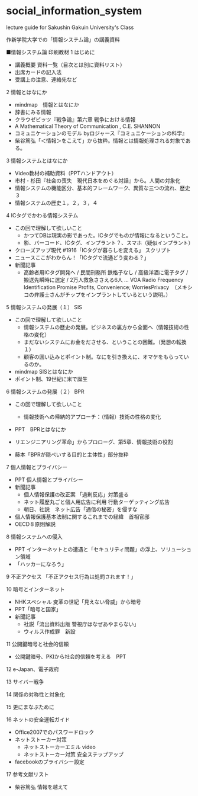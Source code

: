 # social_information_system
lecture guide for Sakushin Gakuin University's Class

作新学院大学での「情報システム論」の講義資料

■情報システム論 印刷教材 
1 はじめに 
- 講義概要 資料一覧（目次とは別に資料リスト） 
- 出席カードの記入法 
- 受講上の注意、連絡先など

2 情報とはなにか 
- mindmap　情報とはなにか 
- 辞書にみる情報 
- クラウゼビッツ『戦争論』第六章 戦争における情報 
- A Mathematical Theory of Communication , C.E. SHANNON 
- コミュニケーションのモデル byロジャース『コミュニケーションの科学』 
- 柴谷篤弘「＜情報＞をこえて」から抜粋。情報とは情報処理される対象である。

3 情報システムとはなにか 
- Video教材の補助資料（PPTハンドアウト） 
- 市村・杉田『社会の喪失　現代日本をめぐる対話』から。人間の対象化 
- 情報システムの機能区分、基本的フレームワーク、異質な三つの流れ、歴史３ 
- 情報システムの歴史１，２，３，４

4 ICタグでかわる情報システム 
- この回で理解して欲しいこと 
  - かつてDBは現実の影であった。ICタグでものが情報になるということ。  
  - 影、バーコード、ICタグ、インプラント？、スマホ（疑似インプラント）
- クローズアップ現代 #1916「ICタグが暮らしを変える」 スクリプト 
- ニュースここがわからん！「ICタグで流通どう変わる？」 
- 新聞記事 
  - 高齢者用ICタグ開発へ / 民間刑務所 鉄格子なし / 高級洋酒に電子タグ / 搬送先瞬時に選定 / 2万人救急ささえる6人 ... VOA Radio Frequency Identification Promise Profits, Convenience; WorriesPrivacy　（メキシコの弁護士さんがチップをインプラントしているという説明。）

5 情報システムの発展（１） SIS 
- この回で理解して欲しいこと 
  - 情報システムの歴史の発展。ビジネスの裏方から全面へ（情報技術の性格の変化） 
  - まだないシステムにお金をださせる、ということの困難。（発想の転換１）
  - 顧客の囲い込みとポイント制。なにを引き換えに、オマケをもらっているのか。 
- mindmap SISとはなにか 
- ポイント制、19世紀に米で誕生

6 情報システムの発展（２） BPR 
- この回で理解して欲しいこと 
  - 情報技術への帰納的アプローチ：（情報）技術の性格の変化

- PPT　BPRとはなにか 
- リエンジニアリング革命」からプロローグ、第5章、情報技術の役割 
- 藤本「BPRが隠ぺいする目的と主体性」部分抜粋

7 個人情報とプライバシー 
- PPT 個人情報とプライバシー 
- 新聞記事 
  - 個人情報保護の改正案 「過剰反応」対策盛る
  - ネット履歴丸ごと個人用広告に利用 行動ターゲッティング広告 
  - 朝日、社説　ネット広告「通信の秘密」を侵すな 
- 個人情報保護基本法制に関するこれまでの経緯　首相官邸 
- OECD８原則解説

8 情報システムへの侵入 
- PPT インターネットとの遭遇と「セキュリティ問題」の浮上、ソリューション領域 
- 「ハッカーになろう」

9 不正アクセス 「不正アクセス行為は処罰されます！」

10 暗号とインターネット 
- NHKスペシャル 変革の世紀「見えない脅威」から暗号 
- PPT「暗号と国家」 
- 新聞記事 
  - 社説「流出資料出版 警視庁はなぜあやまらない」 
  - ウィルス作成罪　新設

11 公開鍵暗号と社会的信頼 
- 公開鍵暗号、PKIから社会的信頼を考える　PPT

12 e-Japan、電子政府

13 サイバー戦争

14 関係の対称性と対象化

15 更にまなぶために

16 ネットの安全運転ガイド 
- Office2007でのパスワードロック 
- ネットストーカー対策 
  - ネットストーカーエミル video 
  - ネットストーカー対策 安全ステップアップ 
- facebookのプライバシー設定

17 参考文献リスト
- 柴谷篤弘 情報を越えて
